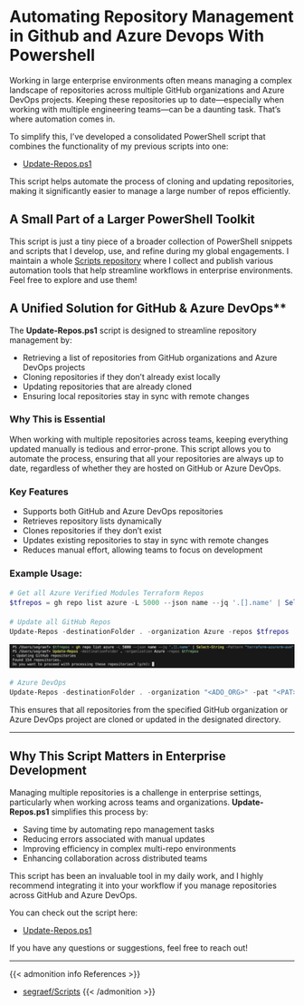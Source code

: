 # Automating Repository Management in Github and Azure Devops With Powershell


Working in large enterprise environments often means managing a complex landscape of repositories across multiple GitHub organizations and Azure DevOps projects. Keeping these repositories up to date—especially when working with multiple engineering teams—can be a daunting task. That’s where automation comes in.

To simplify this, I’ve developed a consolidated PowerShell script that combines the functionality of my previous scripts into one:

- [Update-Repos.ps1](https://github.com/segraef/Scripts/blob/main/PowerShell/Update-Repos.ps1)

This script helps automate the process of cloning and updating repositories, making it significantly easier to manage a large number of repos efficiently.

<!--more-->

## A Small Part of a Larger PowerShell Toolkit

This script is just a tiny piece of a broader collection of PowerShell snippets and scripts that I develop, use, and refine during my global engagements. I maintain a whole [Scripts repository](https://github.com/segraef/Scripts/blob/main/PowerShell/) where I collect and publish various automation tools that help streamline workflows in enterprise environments. Feel free to explore and use them!

## A Unified Solution for GitHub & Azure DevOps**

The **Update-Repos.ps1** script is designed to streamline repository management by:

- Retrieving a list of repositories from GitHub organizations and Azure DevOps projects
- Cloning repositories if they don’t already exist locally
- Updating repositories that are already cloned
- Ensuring local repositories stay in sync with remote changes

### Why This is Essential
When working with multiple repositories across teams, keeping everything updated manually is tedious and error-prone. This script allows you to automate the process, ensuring that all your repositories are always up to date, regardless of whether they are hosted on GitHub or Azure DevOps.

### Key Features
- Supports both GitHub and Azure DevOps repositories
- Retrieves repository lists dynamically
- Clones repositories if they don’t exist
- Updates existing repositories to stay in sync with remote changes
- Reduces manual effort, allowing teams to focus on development

### Example Usage:
```powershell
# Get all Azure Verified Modules Terraform Repos
$tfrepos = gh repo list azure -L 5000 --json name --jq '.[].name' | Select-String -Pattern "terraform-azurerm-avm"

# Update all GitHub Repos
Update-Repos -destinationFolder . -organization Azure -repos $tfrepos
```

![Clone or Update all 154 AVM Terraform Repos](repos.png)

```powershell
# Azure DevOps
Update-Repos -destinationFolder . -organization "<ADO_ORG>" -pat "<PAT>"
```

This ensures that all repositories from the specified GitHub organization or Azure DevOps project are cloned or updated in the designated directory.

---

## Why This Script Matters in Enterprise Development

Managing multiple repositories is a challenge in enterprise settings, particularly when working across teams and organizations. **Update-Repos.ps1** simplifies this process by:

- Saving time by automating repo management tasks
- Reducing errors associated with manual updates
- Improving efficiency in complex multi-repo environments
- Enhancing collaboration across distributed teams

This script has been an invaluable tool in my daily work, and I highly recommend integrating it into your workflow if you manage repositories across GitHub and Azure DevOps.

You can check out the script here:
- [Update-Repos.ps1](https://github.com/segraef/Scripts/blob/main/PowerShell/Update-Repos.ps1)

If you have any questions or suggestions, feel free to reach out!

---

{{< admonition info References >}}
- [segraef/Scripts](https://github.com/segraef/Scripts/blob/main/PowerShell/)
{{< /admonition >}}

